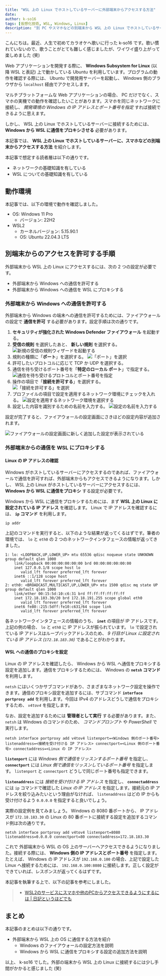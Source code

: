```yaml
---
title: "WSL 上の Linux でホストしているサーバーに外部端末からアクセスする方法"
date: 
author: k-so16
tags: [仮想化技術, WSL, Windows, Linux]
description: "別 PC やスマホなどの別端末から WSL 上の Linux でホストしているサーバーにアクセスする方法を紹介します。"
---
```


こんにちは。最近、人生で初めてカラオケへ歌いに行った k-so16 です。歌い慣れていないので、歌うことがとても難しく感じましたが、ワイワイ盛り上がって楽しめました (笑)

Web アプリケーションを開発する際に、 **Windows Subsystem for Linux** (以降 WSL と表記) 上で動かしている Ubuntu を利用しています。プログラムの動作を確認する際には、 Ubuntu で開発用サーバーを起動し、 Windows 側のブラウザから `localhost` 経由でアクセスします。

マルチプラットフォームな Web アプリケーションの場合、 PC だけでなく、スマホの実機での動作を確認したいことがあります。スマホを同じネットワークに接続し、 *開発環境の Windows の IP アドレスとポート番号を指定* すれば接続できるように思えます。

しかし、 WSL 上の Linux でホストしているサーバーに接続するためには、 **Windows から WSL に通信をプロキシさせる** 必要があります。

本記事では、 **WSL 上の Linux でホストしているサーバーに、スマホなどの別端末からアクセスする方法** を紹介します。

本記事で想定する読者層は以下の通りです。

- ネットワークの基礎知識を有している
- WSL についての基礎知識を有している

## 動作環境

本記事では、以下の環境で動作を確認しました。

- OS: Windows 11 Pro
    - バージョン: 22H2
- WSL2
    - カーネルバージョン: 5.15.90.1
    - OS: Ubuntu 22.04.3 LTS

## 別端末からのアクセスを許可する手順

外部端末から WSL 上の Linux にアクセスするには、次の 2 つの設定が必要です。

- 外部端末から Windows への通信を許可する
- 外部端末から Windows への通信を WSL にプロキシする

### 外部端末から Windows への通信を許可する

外部端末から Windows の端末への通信を許可するためには、ファイアウォールの設定で **通信を許可** する必要があります。設定手順は次の通りです。

1. **セキュリティが強化された Windows Defender ファイアウォール** を起動する。
2. **受信の規則** を選択したあと、 **新しい規則** を選択する。
    ![新規の受信の規則ウィザードを起動する](./images/open-new-connection-config-wizard.png)
3. 規則の種類に「**ポート**」を選択する。
    ![「ポート」を選択](./images/select-port-for-rule-kind.png)
4. 許可したいプロトコルに応じて TCP か UDP を選択する。
5. 通信を待ち受けるポート番号を「**特定のローカル ポート**」で指定する。
    ![通信を待ち受けるプロトコルとポート番号を指定](./images/select-protocol-and-ports.png)
6. 操作の項目で「**接続を許可する**」を選択する。
    ![「接続を許可する」を選択](./images/set-to-allow-connection.png)
7. プロファイルの項目で設定を適用するネットワーク環境にチェックを入れる。
    ![設定を適用するネットワーク環境を選択する](./images/select-network-to-apply-the-rule.png)
8. 設定した内容を識別するための名前を入力する。
    ![設定の名前を入力する](./images/input-rule-name.png)

設定が完了すると、ファイアウォールの設定画面にさきほどの設定内容が追加されます。

![ファイアウォールの設定画面に新しく追加した設定が表示されている](./images/confirm-added-setting.png)

### 外部端末からの通信を WSL にプロキシする

#### Linux の IP アドレスの確認

Windows がホストしているサーバーにアクセスするのであれば、ファイアウォールで通信を許可すれば、外部端末からもアクセスできるようになります。しかし、 WSL 上の Linux がホストしているサーバーにアクセスするには、 **Windows から WSL に通信をプロキシ** する設定が必要です。

Windows から WSL に通信をプロキシするためには、まず **WSL 上の Linux に設定されている IP アドレス** を確認します。 Linux で IP アドレスを確認するには、 **`ip` コマンド** を利用します。

```bash:title=Linux&nbsp;の&nbsp;IP&nbsp;アドレスを確認
ip addr
```

上記のコマンドを実行すると、以下のような結果が返ってくるはずです。筆者の環境では、 `lo` と `eth0` の 2 つのネットワークインタフェースの情報が返ってきました。

```{numberLines:1}{9}:title=ip&nbsp;addr&nbsp;コマンドの実行結果例
1: lo: <LOOPBACK,UP,LOWER_UP> mtu 65536 qdisc noqueue state UNKNOWN group default qlen 1000
    link/loopback 00:00:00:00:00:00 brd 00:00:00:00:00:00
    inet 127.0.0.1/8 scope host lo
       valid_lft forever preferred_lft forever
    inet6 ::1/128 scope host
       valid_lft forever preferred_lft forever
2: eth0: <BROADCAST,MULTICAST,UP,LOWER_UP> mtu 1500 qdisc mq state UP group default qlen 1000
    link/ether 00:15:5d:10:c6:31 brd ff:ff:ff:ff:ff:ff
    inet 172.18.183.30/20 brd 172.18.191.255 scope global eth0
       valid_lft forever preferred_lft forever
    inet6 fe80::215:5dff:fe10:c631/64 scope link
       valid_lft forever preferred_lft forever
```

各ネットワークインタフェースの情報のうち、 **`inet`** の項目が IP アドレスです。上記の例の場合、 `lo` と `eth0` に IP アドレスが振られています。 `lo` で設定されている IP アドレスはループバックアドレスのため、 *9 行目が Linux に設定されている IP アドレス (`172.18.183.30`)* であることがわかります。

#### WSL への通信のプロキシを設定

Linux の IP アドレスを確認したら、 Windows から WSL へ通信をプロキシする設定を追加します。通信をプロキシするためには、 Windows の **`netsh` コマンド** を利用します。

`netsh` にはいくつかサブコマンドがあり、さまざまなネットワーク設定を操作できます。通信のプロキシ設定を追加するには、サブコマンド **`interface portproxy add`** を利用します。今回は IPv4 のアドレスどうしで通信をプロキシするため、 *`v4tov4`* を指定します。

なお、設定を追加するためには **管理者として実行** する必要があります。また、 `netsh` は Windows のコマンドのため、 *コマンドプロンプト* や *PowerShell* で実行します。

```powershell:title=Windows&nbsp;から&nbsp;WSL&nbsp;上の&nbsp;Linux&nbsp;に通信をプロキシする設定を追加するコマンド
netsh interface portproxy add v4tov4 listenport=<Windows 側のポート番号> listenaddress=<接続を受け付ける IP アドレス> connectport=<Linux 側のポート番号> connectaddress=<Linux の IP アドレス>
```

**`listenport`** には *Windows 側で通信をリッスンするポート番号* を指定し、 **`connectport`** には *Linux 側で通信をリッスンしているポート番号* を指定します。 `listenport` と `connectport` どうしで同じポート番号も指定できます。

**`listenaddress`** には *接続を受け付ける IP アドレス* を指定し、 **`connectaddress`** には `ip` コマンドで確認した *Linux の IP アドレス* を指定します。接続元の IP アドレスを絞り込みたいという理由がなければ、 `listenaddress` はどの IP からも受け付けるよう `0.0.0.0` を指定すると良いでしょう。

実際の設定例を見てみましょう。 Windows の 8080 番ポートから、 IP アドレスが `172.18.183.30` の Linux の 80 番ポートに接続する設定を追加するコマンド例は次の通りです。

```powershell:title=通信のプロキシする設定を追加するコマンド例
netsh interface portproxy add v4tov4 listenport=8080 listenaddress=0.0.0.0 connectport=80 connectaddress=172.18.183.30
```

これで 外部端末から WSL の OS 上のサーバーへアクセスできるようになりました。接続する際には、 **Windows 側の IP アドレスとポート番号** を指定します。たとえば、 Windows の IP アドレスが `192.168.0.100` の場合、上記で設定した Linux へ接続するためには、 `192.168.0.100:8080` に接続します。正しく設定ができていれば、レスポンスが返ってくるはずです。

本記事を執筆する上で、以下の記事を参考にしました。

> - [WSL2のサービスにスマホや他のPCからアクセスできるようにするには | 日記というほどでも](https://denor.jp/wsl2%E3%81%AE%E3%82%B5%E3%83%BC%E3%83%93%E3%82%B9%E3%81%AB%E3%82%B9%E3%83%9E%E3%83%9B%E3%82%84%E4%BB%96%E3%81%AEpc%E3%81%8B%E3%82%89%E3%82%A2%E3%82%AF%E3%82%BB%E3%82%B9%E3%81%A7%E3%81%8D%E3%82%8B)

## まとめ

本記事のまとめは以下の通りです。

- 外部端末から WSL 上の OS に通信する方法を紹介
    - Windows のファイアウォールの設定方法を説明
    - Windows から WSL に通信をプロキシする設定の追加方法を説明

以上、 k-so16 でした。外部の端末から WSL 上の Linux に接続するには少し手間がかかると感じました (笑)